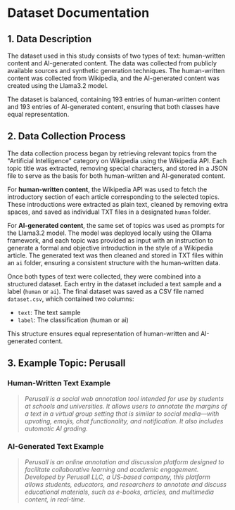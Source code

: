# Dataset Documentation

## 1. Data Description
The dataset used in this study consists of two types of text: human-written content and AI-generated content. The data was collected from publicly available sources and synthetic generation techniques. The human-written content was collected from Wikipedia, and the AI-generated content was created using the Llama3.2 model.  

The dataset is balanced, containing 193 entries of human-written content and 193 entries of AI-generated content, ensuring that both classes have equal representation.

## 2. Data Collection Process
The data collection process began by retrieving relevant topics from the "Artificial Intelligence" category on Wikipedia using the Wikipedia API. Each topic title was extracted, removing special characters, and stored in a JSON file to serve as the basis for both human-written and AI-generated content.  

For **human-written content**, the Wikipedia API was used to fetch the introductory section of each article corresponding to the selected topics. These introductions were extracted as plain text, cleaned by removing extra spaces, and saved as individual TXT files in a designated `human` folder.  

For **AI-generated content**, the same set of topics was used as prompts for the Llama3.2 model. The model was deployed locally using the Ollama framework, and each topic was provided as input with an instruction to generate a formal and objective introduction in the style of a Wikipedia article. The generated text was then cleaned and stored in TXT files within an `ai` folder, ensuring a consistent structure with the human-written data.  

Once both types of text were collected, they were combined into a structured dataset. Each entry in the dataset included a text sample and a label (`human` or `ai`). The final dataset was saved as a CSV file named `dataset.csv`, which contained two columns:

- `text`: The text sample
- `label`: The classification (human or ai)

This structure ensures equal representation of human-written and AI-generated content.

## 3. Example Topic: Perusall
### Human-Written Text Example
> *Perusall is a social web annotation tool intended for use by students at schools and universities. It allows users to annotate the margins of a text in a virtual group setting that is similar to social media—with upvoting, emojis, chat functionality, and notification. It also includes automatic AI grading.*

### AI-Generated Text Example
> *Perusall is an online annotation and discussion platform designed to facilitate collaborative learning and academic engagement. Developed by Perusall LLC, a US-based company, this platform allows students, educators, and researchers to annotate and discuss educational materials, such as e-books, articles, and multimedia content, in real-time.*

